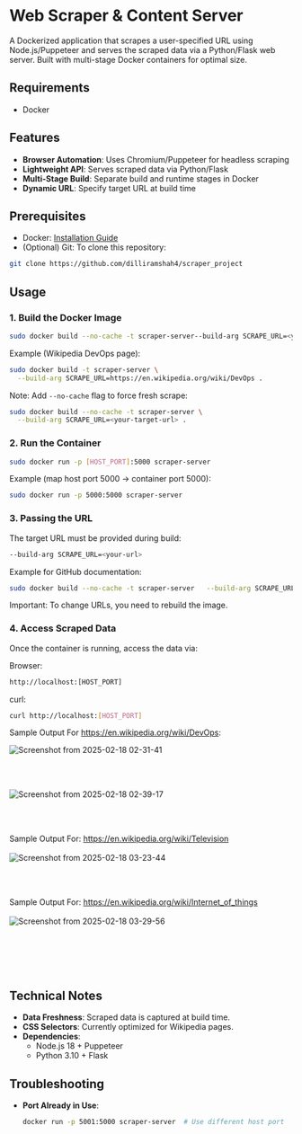 # Web Scraper & Content Server

A Dockerized application that scrapes a user-specified URL using Node.js/Puppeteer and serves the scraped data via a Python/Flask web server. Built with multi-stage Docker containers for optimal size.

## Requirements
- Docker

## Features
- **Browser Automation**: Uses Chromium/Puppeteer for headless scraping
- **Lightweight API**: Serves scraped data via Python/Flask
- **Multi-Stage Build**: Separate build and runtime stages in Docker
- **Dynamic URL**: Specify target URL at build time

## Prerequisites
- Docker: [Installation Guide](https://docs.docker.com/get-docker/)
- (Optional) Git: To clone this repository:   
```bash
git clone https://github.com/dilliramshah4/scraper_project
```

## Usage

### 1. Build the Docker Image
```bash
sudo docker build --no-cache -t scraper-server--build-arg SCRAPE_URL=<your-target-url> .
```

Example (Wikipedia DevOps page):
```bash
sudo docker build -t scraper-server \
  --build-arg SCRAPE_URL=https://en.wikipedia.org/wiki/DevOps .
```

Note: Add `--no-cache` flag to force fresh scrape:
```bash
sudo docker build --no-cache -t scraper-server \
  --build-arg SCRAPE_URL=<your-target-url> .
```

### 2. Run the Container
```bash
sudo docker run -p [HOST_PORT]:5000 scraper-server
```

Example (map host port 5000 → container port 5000):
```bash
sudo docker run -p 5000:5000 scraper-server
```



### 3. Passing the URL
The target URL must be provided during build:
```bash
--build-arg SCRAPE_URL=<your-url>
```

Example for GitHub documentation:
```bash
sudo docker build --no-cache -t scraper-server   --build-arg SCRAPE_URL=https://en.wikipedia.org/wiki/Internet_of_things .
```

Important: To change URLs, you need to rebuild the image.

### 4. Access Scraped Data
Once the container is running, access the data via:

Browser:
```bash
http://localhost:[HOST_PORT]
```

curl:
```bash
curl http://localhost:[HOST_PORT]
```

Sample Output
For https://en.wikipedia.org/wiki/DevOps:

![Screenshot from 2025-02-18 02-31-41](https://github.com/user-attachments/assets/aa74b62c-907c-4975-87f5-0c9cc6525663)

<br> <br>



![Screenshot from 2025-02-18 02-39-17](https://github.com/user-attachments/assets/347222fa-823e-4778-9d43-175fd0f2300d)



<br> <br>

Sample Output
For:  https://en.wikipedia.org/wiki/Television
<br> <br>
![Screenshot from 2025-02-18 03-23-44](https://github.com/user-attachments/assets/a6ccd821-21b5-4cbf-8c2f-410abf7318dc)

<br> <br>

Sample Output
For:   https://en.wikipedia.org/wiki/Internet_of_things
<br> <br>
![Screenshot from 2025-02-18 03-29-56](https://github.com/user-attachments/assets/45434c5b-8f96-4e95-a7ca-36ac23be3e5e)

<br> <br>
<br> <br>


## Technical Notes
- **Data Freshness**: Scraped data is captured at build time.
- **CSS Selectors**: Currently optimized for Wikipedia pages.
- **Dependencies**:
  - Node.js 18 + Puppeteer
  - Python 3.10 + Flask

## Troubleshooting
- **Port Already in Use**:
  ```bash
  docker run -p 5001:5000 scraper-server  # Use different host port
  ```
